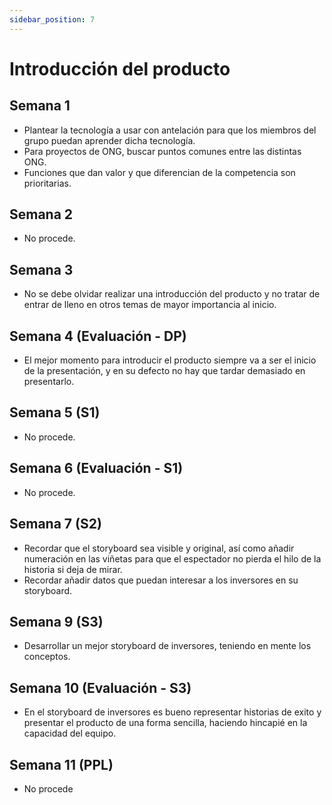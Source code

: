 ```yaml
---
sidebar_position: 7
---
```


# Introducción del producto

## Semana 1

- Plantear la tecnología a usar con antelación para que los miembros del grupo puedan aprender dicha tecnología.
- Para proyectos de ONG, buscar puntos comunes entre las distintas ONG.  
- Funciones que dan valor y que diferencian de la competencia son prioritarias.

## Semana 2
- No procede.

## Semana 3
- No se debe olvidar realizar una introducción del producto y no tratar de entrar de lleno en otros temas de mayor importancia al inicio.

## Semana 4 (Evaluación - DP)

- El mejor momento para introducir el producto siempre va a ser el inicio de la presentación, y en su defecto no hay que tardar demasiado en presentarlo.

## Semana 5 (S1)

- No procede.

## Semana 6 (Evaluación - S1)

- No procede.

## Semana 7 (S2)

- Recordar que el storyboard sea visible y original, así como añadir numeración en las viñetas para que el espectador no pierda el hilo de la historia si deja de mirar.
- Recordar añadir datos que puedan interesar a los inversores en su storyboard.

## Semana 9 (S3) 

- Desarrollar un mejor storyboard de inversores, teniendo en mente los conceptos.

## Semana 10 (Evaluación - S3)

- En el storyboard de inversores es bueno representar historias de exito y presentar el producto de una forma sencilla, haciendo hincapié en la capacidad del equipo.

## Semana 11 (PPL)

- No procede
